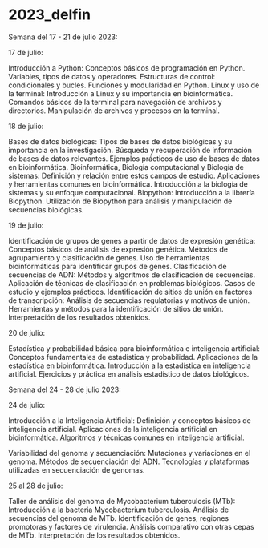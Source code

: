 # 2023_delfin

Semana del 17 - 21 de julio 2023:

17 de julio:

  Introducción a Python:
    Conceptos básicos de programación en Python.
    Variables, tipos de datos y operadores.
    Estructuras de control: condicionales y bucles.
    Funciones y modularidad en Python.
  Linux y uso de la terminal:
    Introducción a Linux y su importancia en bioinformática.
    Comandos básicos de la terminal para navegación de archivos y directorios.
    Manipulación de archivos y procesos en la terminal.

18 de julio:

  Bases de datos biológicas:
    Tipos de bases de datos biológicas y su importancia en la investigación.
    Búsqueda y recuperación de información de bases de datos relevantes.
    Ejemplos prácticos de uso de bases de datos en bioinformática.
  Bioinformática, Biología computacional y Biología de sistemas:
    Definición y relación entre estos campos de estudio.
    Aplicaciones y herramientas comunes en bioinformática.
    Introducción a la biología de sistemas y su enfoque computacional.
  Biopython:
    Introducción a la librería Biopython.
    Utilización de Biopython para análisis y manipulación de secuencias biológicas.

19 de julio:

  Identificación de grupos de genes a partir de datos de expresión genética:
    Conceptos básicos de análisis de expresión genética.
    Métodos de agrupamiento y clasificación de genes.
    Uso de herramientas bioinformáticas para identificar grupos de genes.
  Clasificación de secuencias de ADN:
    Métodos y algoritmos de clasificación de secuencias.
    Aplicación de técnicas de clasificación en problemas biológicos.
    Casos de estudio y ejemplos prácticos.
  Identificación de sitios de unión en factores de transcripción:
    Análisis de secuencias regulatorias y motivos de unión.
    Herramientas y métodos para la identificación de sitios de unión.
    Interpretación de los resultados obtenidos.

20 de julio:

  Estadística y probabilidad básica para bioinformática e inteligencia artificial:
    Conceptos fundamentales de estadística y probabilidad.
    Aplicaciones de la estadística en bioinformática.
    Introducción a la estadística en inteligencia artificial.
  Ejercicios y práctica en análisis estadístico de datos biológicos.

Semana del 24 - 28 de julio 2023:

24 de julio:

  Introducción a la Inteligencia Artificial:
    Definición y conceptos básicos de inteligencia artificial.
    Aplicaciones de la inteligencia artificial en bioinformática.
    Algoritmos y técnicas comunes en inteligencia artificial.


  Variabilidad del genoma y secuenciación:
    Mutaciones y variaciones en el genoma.
    Métodos de secuenciación del ADN.
    Tecnologías y plataformas utilizadas en secuenciación de genomas.

25 al 28 de julio:

  Taller de análisis del genoma de Mycobacterium tuberculosis (MTb):
    Introducción a la bacteria Mycobacterium tuberculosis.
    Análisis de secuencias del genoma de MTb.
    Identificación de genes, regiones promotoras y factores de virulencia.
    Análisis comparativo con otras cepas de MTb.
    Interpretación de los resultados obtenidos.
